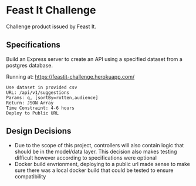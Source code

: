 # Feast It Challenge

Challenge product issued by Feast It.

## Specifications

Build an Express server to create an API using a specified dataset from a postgres database.

Running at: https://feastit-challenge.herokuapp.com/

```
Use dataset in provided csv
URL: /api/v1/suggestions
Params: q, [sortBy=rotten,audience]
Return: JSON Array
Time Constraint: 4-6 hours
Deploy to Public URL
```

## Design Decisions

 - Due to the scope of this project, controllers will also contain logic that should be in the model/data layer.
   This decision also makes testing difficult however according to specifications were optional
 - Docker build envrionment, deploying to a public url made sense to make sure there was a local docker build that
   could be tested to ensure compatibility
